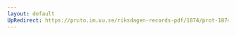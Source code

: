 ```yaml
---
layout: default
UpRedirect: https://pruto.im.uu.se/riksdagen-records-pdf/1874/prot-1874--fk--321/prot-1874--fk--321_007.pdf
---
```

